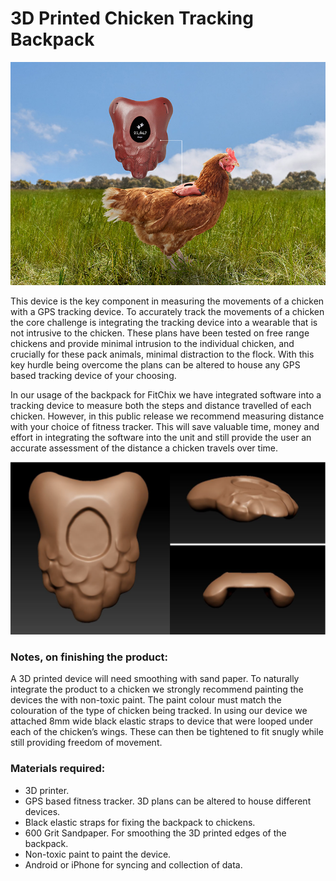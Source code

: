 # 3D Printed Chicken Tracking Backpack

![Backpack on chicken](images/on-chicken.jpg)

This device is the key component in measuring the movements of a chicken with a GPS tracking device.
To accurately track the movements of a chicken the core challenge is integrating the tracking device into a wearable that is not intrusive to the chicken.
These plans have been tested on free range chickens and provide minimal intrusion to the individual chicken, and crucially for these pack animals, minimal distraction to the flock.
With this key hurdle being overcome the plans can be altered to house any GPS based tracking device of your choosing.


In our usage of the backpack for FitChix we have integrated software into a tracking device to measure both the steps and distance travelled of each chicken.
However, in this public release we recommend measuring distance with your choice of fitness tracker. This will save valuable time, money and effort in integrating the software into the unit and still provide the user an accurate assessment of the distance a chicken travels over time.

![Model](images/model-screenshot.png)

### Notes, on finishing the product:

A 3D printed device will need smoothing with sand paper.
To naturally integrate the product to a chicken we strongly recommend painting the devices the with non-toxic paint. The paint colour must match the colouration of the type of chicken being tracked.
In using our device we attached 8mm wide black elastic straps to device that were looped under each of the chicken’s wings. These can then be tightened to fit snugly while still providing freedom of movement.

### Materials required:
- 3D printer.
- GPS based fitness tracker. 3D plans can be altered to house different devices.
- Black elastic straps for fixing the backpack to chickens.
- 600 Grit Sandpaper. For smoothing the 3D printed edges of the backpack.
- Non-toxic paint to paint the device.
- Android or iPhone for syncing and collection of data.
